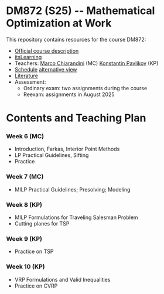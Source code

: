 # DM872 (S25) -- Mathematical Optimization at Work

This repository contains resources for the course DM872:

- [Official course description](https://odinlister.sdu.dk/fagbesk/internkode/DM872/)
- [itsLearning](https://sdu.itslearning.com/main.aspx?CourseID=39625)
- Teachers: [Marco Chiarandini](https://imada.sdu.dk/u/march) (MC)
  [Konstantin Pavlikov](https://portal.findresearcher.sdu.dk/en/persons/kop) (KP)
- [Schedule](https://skemaplan.sdu.dk/N340032101/f25)
  [alternative view](./schedule.png)
- [Literature](references.md)
- Assessment:
    - Ordinary exam: two assignments during the course
    - Reexam: assignments in August 2025


# Contents and Teaching Plan

### Week 6 (MC)

- Introduction, Farkas, Interior Point Methods
- LP Practical Guidelines,  Sifting
- Practice 


### Week 7 (MC)

- MILP Practical Guidelines; Presolving; Modeling 

### Week 8 (KP)

- MILP Formulations for Traveling Salesman Problem
- Cutting planes for TSP


### Week 9 (KP)

- Practice on TSP

### Week 10 (KP)


- VRP Formulations and Valid Inequalities
- Practice on CVRP 


